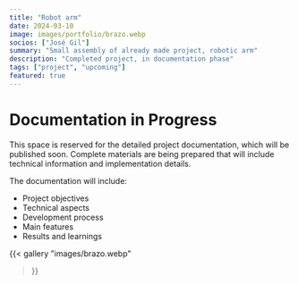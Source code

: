 ```yaml
---
title: "Robot arm"
date: 2024-03-10
image: images/portfolio/brazo.webp
socios: ["José Gil"]
summary: "Small assembly of already made project, robotic arm"
description: "Completed project, in documentation phase"
tags: ["project", "upcoming"]
featured: true
---
```


# Documentation in Progress

This space is reserved for the detailed project documentation, which will be published soon. Complete materials are being prepared that will include technical information and implementation details.

The documentation will include:
- Project objectives
- Technical aspects
- Development process
- Main features
- Results and learnings

{{< gallery
"images/brazo.webp"
>}}